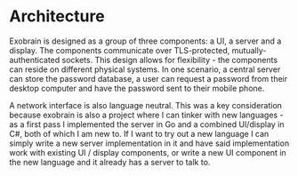 Architecture
============

Exobrain is designed as a group of three components: a UI, a server
and a display.  The components communicate over TLS-protected,
mutually-authenticated sockets.  This design allows for flexibility -
the components can reside on different physical systems.  In one
scenario, a central server can store the password database, a user can
request a password from their desktop computer and have the password
sent to their mobile phone.

A network interface is also language neutral.  This was a key
consideration because exobrain is also a project where I can tinker
with new languages - as a first pass I implemented the server in Go
and a combined UI/display in C#, both of which I am new to.  If I want
to try out a new language I can simply write a new server
implementation in it and have said implementation work with existing
UI / display components, or write a new UI component in the new
language and it already has a server to talk to.
